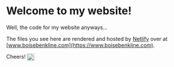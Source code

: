 # Welcome to my website!

Well, the code for my website anyways...

The files you see here are rendered and hosted by [Netlify](https://www.netlify.com/) over at  [www.boisebenkline.com](https://www.boisebenkline.com).

Cheers! <img class="emoji" title=":beers:" alt=":beers:" src="https://assets-cdn.github.com/images/icons/emoji/unicode/1f37b.png" height="20" width="20" align="absmiddle">

